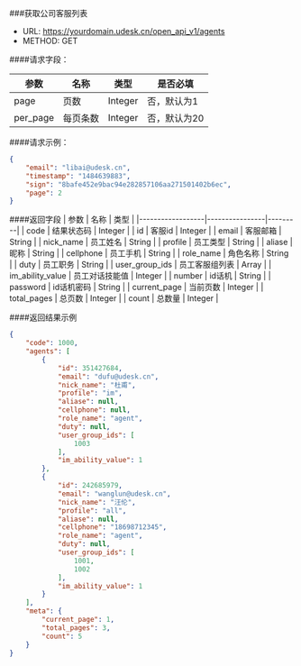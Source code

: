 ###获取公司客服列表
+ URL: https://yourdomain.udesk.cn/open_api_v1/agents
+ METHOD: GET

####请求字段：

| 参数     | 名称     | 类型    | 是否必填     |
|----------|----------|---------|--------------|
| page     | 页数     | Integer | 否，默认为1  |
| per_page | 每页条数 | Integer | 否，默认为20 |

####请求示例：
```json
{
    "email": "libai@udesk.cn",
    "timestamp": "1484639883",
    "sign": "8bafe452e9bac94e282857106aa271501402b6ec",
    "page": 2
}
```

####返回字段
| 参数             | 名称           | 类型    | 
|------------------|----------------|---------|
| code             | 结果状态码     | Integer |
| id               | 客服id         | Integer |
| email            | 客服邮箱       | String  |
| nick_name        | 员工姓名       | String  |
| profile          | 员工类型       | String  |
| aliase           | 昵称           | String  |
| cellphone        | 员工手机       | String  |
| role_name        | 角色名称       | String  |
| duty             | 员工职务       | String  |
| user_group_ids   | 员工客服组列表 | Array   |
| im_ability_value | 员工对话技能值 | Integer |
| number           | id话机         | String  |
| password         | id话机密码     | String  |
| current_page     | 当前页数       | Integer |
| total_pages      | 总页数         | Integer |
| count            | 总数量         | Integer |

####返回结果示例
```json
{
    "code": 1000,
    "agents": [
        {
            "id": 351427684,
            "email": "dufu@udesk.cn",
            "nick_name": "杜甫",
            "profile": "im",
            "aliase": null,
            "cellphone": null,
            "role_name": "agent",
            "duty": null,
            "user_group_ids": [
                1003
            ],
            "im_ability_value": 1
        },
        {
            "id": 242685979,
            "email": "wanglun@udesk.cn",
            "nick_name": "汪伦",
            "profile": "all",
            "aliase": null,
            "cellphone": "18698712345",
            "role_name": "agent",
            "duty": null,
            "user_group_ids": [
                1001,
                1002
            ],
            "im_ability_value": 1
        }
    ],
    "meta": {
        "current_page": 1,
        "total_pages": 3,
        "count": 5
    }
}
 ```
